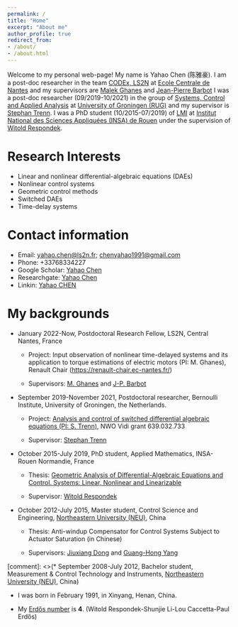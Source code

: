 ```yaml
---
permalink: /
title: "Home"
excerpt: "About me"
author_profile: true
redirect_from: 
- /about/
- /about.html
---
```


Welcome to my personal web-page! My name is Yahao Chen (陈雅豪).  I am a post-doc  researcher in the team [CODEx, LS2N](https://www.ls2n.fr/equipe/codex/) at [Ecole Centrale de Nantes](https://www.ec-nantes.fr/english-version) and my supervisors are [Malek Ghanes](https://scholar.google.com/citations?user=SkrL_TYAAAAJ&hl=en&oi=ao) and [Jean-Pierre Barbot](https://scholar.google.com/citations?user=MKZlpIUAAAAJ&hl=en&oi=ao)
I was a post-doc researcher (09/2019-10/2021) in the group of [Systems, Control and Applied Analysis](https://www.rug.nl/staff/departments/11710) at [University of Groningen (RUG)](https://www.rug.nl/) and my supervisor is [Stephan Trenn](https://stephantrenn.net/). I was a PhD student (10/2015-07/2019) of [LMI](http://lmi.insa-rouen.fr/) at [Institut National des Sciences Appliquées (INSA) de Rouen](https://www.insa-rouen.fr/) under the supervision of [Witold Respondek](http://lmi.insa-rouen.fr/9-membres/professeurs/19-respondek-witold.html).

Research Interests
======
* Linear and nonlinear differential-algebraic equations (DAEs)
* Nonlinear control systems
* Geometric control methods
* Switched DAEs
* Time-delay systems

Contact information
======
* Email: yahao.chen@ls2n.fr;  chenyahao1991@gmail.com
* Phone: +33768334227
* Google Scholar: [Yahao Chen](https://scholar.google.com/citations?user=HYx4khcAAAAJ&hl=en&oi=ao)
* Researchgate:  [Yahao Chen](https://www.researchgate.net/profile/Yahao-Chen)
* Linkin: [Yahao CHEN](https://www.linkedin.com/in/%E9%9B%85%E8%B1%AA-%E9%99%88-81639113a/)

My backgrounds
======
* January 2022-Now, Postdoctoral Research Fellow, LS2N, Central Nantes, France

    - Project: Input observation of nonlinear time-delayed systems and its application
to torque estimations of electric motors  (PI: M. Ghanes), Renault Chair (https://renault-chair.ec-nantes.fr/)

    - Supervisors: [M. Ghanes](https://scholar.google.com/citations?user=SkrL_TYAAAAJ&hl=en&oi=ao) and [J-P. Barbot](https://scholar.google.com/citations?user=MKZlpIUAAAAJ&hl=en&oi=ao)

* September 2019-November 2021, Postdoctoral researcher, Bernoulli Institute, University of Groningen, the Netherlands.

    - Project: [Analysis and control of switched differential algebraic equations  (PI: S. Trenn)](https://stephantrenn.net/analysis-and-control-of-switched-differential-algebraic-equations/), NWO Vidi grant 639.032.733

    - Supervisor: [Stephan Trenn](https://stephantrenn.net/)

* October 2015-July 2019,  PhD student, Applied Mathematics, INSA-Rouen Normandie, France

    - Thesis: [Geometric Analysis of Differential-Algebraic Equations and Control. Systems: Linear, Nonlinear and Linearizable](https://www.theses.fr/2019NORMIR04.pdf)

    - Supervisor: [Witold Respondek](http://lmi.insa-rouen.fr/9-membres/professeurs/19-respondek-witold.html)

* October 2012-July 2015, Master student, Control Science and Engineering, [Northeastern University (NEU)](http://english.neu.edu.cn/), China

    - Thesis: Anti-windup Compensator for Control Systems Subject to Actuator Saturation (in Chinese)

    - Supervisors: [Jiuxiang Dong](http://faculty.neu.edu.cn/ise/dongjiuxiang/DongHomePage.htm) and [Guang-Hong Yang](http://faculty.neu.edu.cn/ise/yangguanghong/) 

[comment]: <>(* September 2008-July 2012, Bachelor student, Measurement & Control Technology and Instruments, [Northeastern University (NEU)](http://english.neu.edu.cn/), China)

* I was born in February 1991, in Xinyang, Henan, China. 

* My [Erdős number](https://en.wikipedia.org/wiki/Erd%C5%91s_number) is **4**. (Witold Respondek-Shunjie Li-Lou Caccetta-Paul Erdős)
